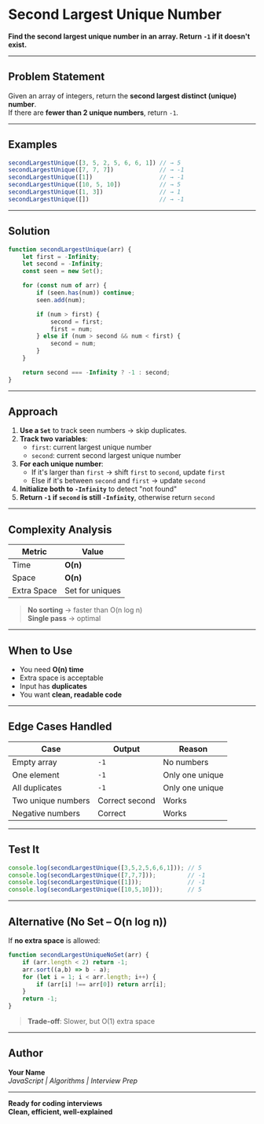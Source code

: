 # Second Largest Unique Number

**Find the second largest unique number in an array. Return `-1` if it doesn't exist.**

---

## Problem Statement

Given an array of integers, return the **second largest distinct (unique) number**.  
If there are **fewer than 2 unique numbers**, return `-1`.

---

## Examples

```js
secondLargestUnique([3, 5, 2, 5, 6, 6, 1]) // → 5
secondLargestUnique([7, 7, 7])             // → -1
secondLargestUnique([1])                   // → -1
secondLargestUnique([10, 5, 10])           // → 5
secondLargestUnique([1, 3])                // → 1
secondLargestUnique([])                    // → -1
```

---

## Solution

```javascript
function secondLargestUnique(arr) {
    let first = -Infinity;
    let second = -Infinity;
    const seen = new Set();

    for (const num of arr) {
        if (seen.has(num)) continue;
        seen.add(num);

        if (num > first) {
            second = first;
            first = num;
        } else if (num > second && num < first) {
            second = num;
        }
    }

    return second === -Infinity ? -1 : second;
}
```

---

## Approach

1. **Use a `Set`** to track seen numbers → skip duplicates.
2. **Track two variables**:
   - `first`: current largest unique number
   - `second`: current second largest unique number
3. **For each unique number**:
   - If it's larger than `first` → shift `first` to `second`, update `first`
   - Else if it's between `second` and `first` → update `second`
4. **Initialize both to `-Infinity`** to detect "not found"
5. **Return `-1` if `second` is still `-Infinity`**, otherwise return `second`

---

## Complexity Analysis

| Metric        | Value           |
|-------------|-----------------|
| Time        | **O(n)**        |
| Space       | **O(n)**        |
| Extra Space | Set for uniques |

> **No sorting** → faster than O(n log n)  
> **Single pass** → optimal

---

## When to Use

- You need **O(n) time**
- Extra space is acceptable
- Input has **duplicates**
- You want **clean, readable code**

---

## Edge Cases Handled

| Case                  | Output | Reason |
|-----------------------|--------|--------|
| Empty array           | `-1`   | No numbers |
| One element           | `-1`   | Only one unique |
| All duplicates        | `-1`   | Only one unique |
| Two unique numbers    | Correct second | Works |
| Negative numbers      | Correct | Works |

---

## Test It

```js
console.log(secondLargestUnique([3,5,2,5,6,6,1])); // 5
console.log(secondLargestUnique([7,7,7]));         // -1
console.log(secondLargestUnique([1]));             // -1
console.log(secondLargestUnique([10,5,10]));       // 5
```

---

## Alternative (No Set – O(n log n))

If **no extra space** is allowed:

```js
function secondLargestUniqueNoSet(arr) {
    if (arr.length < 2) return -1;
    arr.sort((a,b) => b - a);
    for (let i = 1; i < arr.length; i++) {
        if (arr[i] !== arr[0]) return arr[i];
    }
    return -1;
}
```

> **Trade-off**: Slower, but O(1) extra space

---

## Author

**Your Name**  
*JavaScript | Algorithms | Interview Prep*

---

**Ready for coding interviews**  
**Clean, efficient, well-explained**